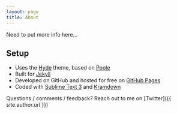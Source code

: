 ```yaml
---
layout: page
title: About
---
```


<p class="message">
  Need to put more info here...
</p>

## Setup

* Uses the [Hyde](https://github.com/poole/hyde) theme, based on [Poole](http://getpoole.com)
* Built for [Jekyll](http://jekyllrb.com)
* Developed on GitHub and hosted for free on [GitHub Pages](https://pages.github.com)
* Coded with [Sublime Text 3](http://sublimetext.com) and [Kramdown](http://kramdown.gettalong.org/)	

Questions / comments / feedback?  Reach out to me on [Twitter]({{ site.author.url }})
